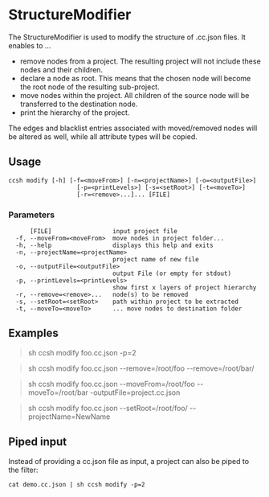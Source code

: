 # StructureModifier

The StructureModifier is used to modify the structure of .cc.json files. It enables to ...

- remove nodes from a project. The resulting project will not include these nodes and their children.
- declare a node as root. This means that the chosen node will become the root node of the resulting sub-project.
- move nodes within the project. All children of the source node will be transferred to the destination node.
- print the hierarchy of the project.

The edges and blacklist entries associated with moved/removed nodes will be altered as well, while all attribute types will be copied.

## Usage

```
ccsh modify [-h] [-f=<moveFrom>] [-n=<projectName>] [-o=<outputFile>]
                   [-p=<printLevels>] [-s=<setRoot>] [-t=<moveTo>]
                   [-r=<remove>...]... [FILE]
```

### Parameters

```
      [FILE]                 input project file
  -f, --moveFrom=<moveFrom>  move nodes in project folder...
  -h, --help                 displays this help and exits
  -n, --projectName=<projectName>
                             project name of new file
  -o, --outputFile=<outputFile>
                             output File (or empty for stdout)
  -p, --printLevels=<printLevels>
                             show first x layers of project hierarchy
  -r, --remove=<remove>...   node(s) to be removed
  -s, --setRoot=<setRoot>    path within project to be extracted
  -t, --moveTo=<moveTo>      ... move nodes to destination folder
```

## Examples

> sh ccsh modify foo.cc.json -p=2

> sh ccsh modify foo.cc.json --remove=/root/foo --remove=/root/bar/

> sh ccsh modify foo.cc.json --moveFrom=/root/foo --moveTo=/root/bar -outputFile=project.cc.json

> sh ccsh modify foo.cc.json --setRoot=/root/foo/ --projectName=NewName

## Piped input

Instead of providing a cc.json file as input, a project can also be piped to the filter:

```
cat demo.cc.json | sh ccsh modify -p=2
```
